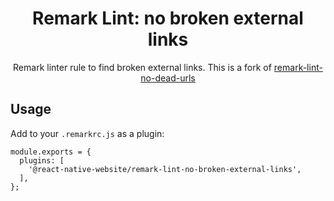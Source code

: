 <h1 align="center">Remark Lint: no broken external links</h1>

<p align="center">Remark linter rule to find broken external links. This is a fork of <a href="https://github.com/davidtheclark/remark-lint-no-dead-urls">remark-lint-no-dead-urls</a></p>

## Usage

Add to your `.remarkrc.js` as a plugin:

```
module.exports = {
  plugins: [
    '@react-native-website/remark-lint-no-broken-external-links',
  ],
};
```
